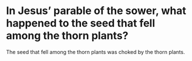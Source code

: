 # In Jesus’ parable of the sower, what happened to the seed that fell among the thorn plants?

The seed that fell among the thorn plants was choked by the thorn plants.
